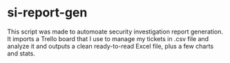 # si-report-gen

This script was made to automoate security investigation report generation. It imports a Trello board that I use to manage my tickets in .csv file and  
 analyze it and outputs a clean ready-to-read Excel file, plus a few charts and stats.
 
 
